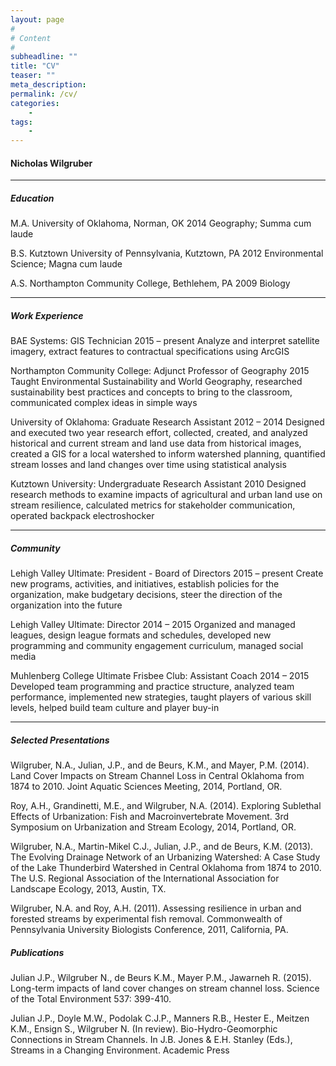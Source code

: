 ```yaml
---
layout: page
#
# Content
#
subheadline: ""
title: "CV"
teaser: ""
meta_description:
permalink: /cv/
categories:
    - 
tags:
    - 
---
```


#### Nicholas Wilgruber
-----
##### Education

M.A. University of Oklahoma, Norman, OK                                                         2014
Geography; Summa cum laude
 
B.S. Kutztown University of Pennsylvania, Kutztown, PA                                          2012
Environmental Science; Magna cum laude
 
A.S. Northampton Community College, Bethlehem, PA                                               2009
Biology

----- 
##### Work Experience

 BAE Systems: GIS Technician                                                                    2015 – present
  Analyze and interpret satellite imagery, extract features to contractual specifications using ArcGIS
 
 Northampton Community College: Adjunct Professor of Geography                                  2015
  Taught Environmental Sustainability and World Geography, researched sustainability best practices and concepts to bring to the classroom, communicated complex ideas in simple ways
 
 University of Oklahoma: Graduate Research Assistant                                            2012 – 2014
  Designed and executed two year research effort, collected, created, and analyzed historical and current stream and land use data from historical images, created a GIS for a local watershed to inform watershed planning, quantified stream losses and land changes over time using statistical analysis

 Kutztown University: Undergraduate Research Assistant                                          2010
  Designed research methods to examine impacts of agricultural and urban land use on stream resilience, calculated metrics for stakeholder communication, operated backpack electroshocker

 -----
 ##### Community
 
 Lehigh Valley Ultimate: President - Board of Directors                                         2015 – present
  Create new programs, activities, and initiatives, establish policies for the organization, make
  budgetary decisions, steer the direction of the organization into the future          
 
 Lehigh Valley Ultimate: Director                                                               2014 – 2015
  Organized and managed leagues, design league formats and schedules, developed new programming and community engagement curriculum, managed social media
 
 Muhlenberg College Ultimate Frisbee Club: Assistant Coach                                      2014 – 2015
  Developed team programming and practice structure, analyzed team performance, implemented new strategies, taught players of various skill levels, helped build team culture and player buy-in

----
 ##### Selected Presentations
 Wilgruber, N.A., Julian, J.P., and de Beurs, K.M., and Mayer, P.M. (2014). Land Cover Impacts on Stream Channel Loss in Central Oklahoma from 1874 to 2010. Joint Aquatic Sciences Meeting, 2014, Portland, OR.
 
 Roy, A.H., Grandinetti, M.E., and Wilgruber, N.A. (2014). Exploring Sublethal Effects of Urbanization: Fish and Macroinvertebrate Movement. 3rd Symposium on Urbanization and Stream Ecology, 2014, Portland, OR.
 
 Wilgruber, N.A., Martin-Mikel C.J., Julian, J.P., and de Beurs, K.M. (2013). The Evolving Drainage Network of an Urbanizing Watershed: A Case Study of the Lake Thunderbird Watershed in Central Oklahoma from 1874 to 2010. The U.S. Regional Association of the International Association for Landscape Ecology, 2013, Austin, TX.
 
 Wilgruber, N.A. and Roy, A.H. (2011). Assessing resilience in urban and forested streams by experimental fish removal. Commonwealth of Pennsylvania University Biologists Conference, 2011, California, PA.
 
##### Publications
Julian J.P., Wilgruber N., de Beurs K.M., Mayer P.M., Jawarneh R. (2015). Long-term impacts of land cover changes on stream channel loss. Science of the Total Environment 537: 399-410.
 
Julian J.P., Doyle M.W., Podolak C.J.P., Manners R.B., Hester E., Meitzen K.M., Ensign S., Wilgruber N. (In review). Bio-Hydro-Geomorphic Connections in Stream Channels. In J.B. Jones & E.H. Stanley (Eds.), Streams in a Changing Environment. Academic Press
